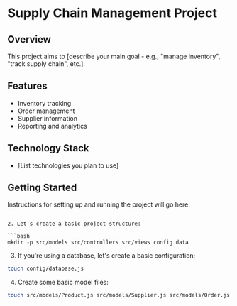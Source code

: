# Supply Chain Management Project

## Overview

This project aims to [describe your main goal - e.g., "manage inventory", "track supply chain", etc.].

## Features

- Inventory tracking
- Order management
- Supplier information
- Reporting and analytics

## Technology Stack

- [List technologies you plan to use]

## Getting Started

Instructions for setting up and running the project will go here.

````

2. Let's create a basic project structure:

```bash
mkdir -p src/models src/controllers src/views config data
````

3. If you're using a database, let's create a basic configuration:

```bash
touch config/database.js
```

4. Create some basic model files:

```bash
touch src/models/Product.js src/models/Supplier.js src/models/Order.js
```
